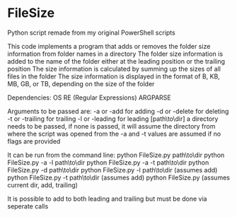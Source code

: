 # FileSize
Python script remade from my original PowerShell scripts

This code implements a program that adds or removes the folder size information from folder names in a directory
The folder size information is added to the name of the folder either at the leading position or the trailing position
The size information is calculated by summing up the sizes of all files in the folder
The size information is displayed in the format of B, KB, MB, GB, or TB, depending on the size of the folder

Dependencies:
OS
RE (Regular Expressions)
ARGPARSE

Arguments to be passed are: 
-a or -add for adding
-d or -delete for deleting
-t or -trailing for trailing
-l or -leading for leading
[path\to\dir] a directory needs to be passed, if none is passed, it will assume the directory from where the script was opened from
the -a and -t values are assumed if no flags are provided

It can be run from the command line:
python FileSize.py path\to\dir
python FileSize.py -a -l path\to\dir
python FileSize.py -a -t path\to\dir
python FileSize.py -d path\to\dir 
python FileSize.py -l path\to\dir (assumes add)
python FileSize.py -t path\to\dir (assumes add)
python FileSize.py (assumes current dir, add, trailing)

It is possible to add to both leading and trailing but must be done via seperate calls
